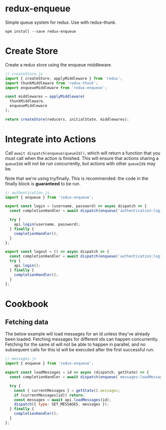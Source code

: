 # redux-enqueue

Simple queue system for redux. Use with redux-thunk.

```
npm install --save redux-enqueue
```

# Create Store

Create a redux store using the enqueue middleware.

```js
// createStore.js
import { createStore, applyMiddleware } from 'redux';
import thunkMiddleware from 'redux-thunk';
import enqueueMiddleware from 'redux-enqueue';

const middlewares = applyMiddleware(
  thunkMiddleware,
  enqueueMiddleware
);

return createStore(reducers, initialState, middlewares);
```

# Integrate into Actions

Call `await dispatch(enqueue(queueId))`, which will return a function that you must call when the action is finished. This will ensure that actions sharing a `queueId`s will not be run concurrently, but actions with other `queueId`s may be.

Note that we're using try/finally. This is recommended: the code in the finally block is **guaranteed** to be run.

```js
// authentication.js
import { enqueue } from 'redux-enqueue';

export const login = (username, password) => async dispatch => {
  const completionHandler = await dispatch(enqueue('authentication:login')); // arbitrary id

  try {
    api.login(username, password);
  } finally {
    completionHandler();
  }
};

export const logout = () => async dispatch => {
  const completionHandler = await dispatch(enqueue('authentication:login')); // don't log out whilst logging in
  try {
    api.login();
  } finally {
    completionHandler();
  }
};
```

# Cookbook

## Fetching data

The below example will load messages for an id unless they've already been loaded. Fetching messages for different ids can happen concurrently. Fetching for the same id will not be able to happen in parallel, and no subsequent calls for this id will be executed after the first successful run.

```js
// messages.js
import { enqueue } from 'redux-enqueue';

export const loadMessages = id => async (dispatch, getState) => {
  const completionHandler = await dispatch(enqueue(`messages:loadMessages:${id}`));

  try {
    const { currentMessages } = getState().messages;
    if (currentMessages[id]) return;
    const messages = await api.loadMessages(id);
    dispatch({ type: SET_MESSAGES, messages });
  } finally {
    completionHandler();
  }
};
```
